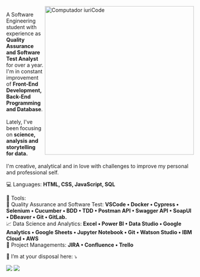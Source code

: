 <img src="https://raw.githubusercontent.com/MicaelliMedeiros/micaellimedeiros/master/image/computer-illustration.png" min-width="400px" max-width="400px" width="400px" align="right" alt="Computador iuriCode">

<p align="left"> 
  A Software Engineering student with experience as <strong>Quality Assurance and Software Test Analyst</strong> for over a year. 
  I'm in constant improvement of <strong>Front-End Development, Back-End Programming and Database</strong>.  
  <br><br>Lately, I've been focusing on <strong>science, analysis and storytelling for data.</strong>
  <br><br> I'm creative, analytical and in love with challenges to improve my 
  personal and professional self.<br>
</p>

<p align="left">
  💻 Languages: <strong>HTML, CSS, JavaScript, SQL</strong>
</p>
<p align="left">
  🔨 Tools:
<br>
🧪 Quality Assurance and Software Test: <strong>VSCode • Docker • Cypress • Selenium • Cucumber • BDD • TDD • 
  Postman API • Swagger API • SoapUI • DBeaver • Git • GitLab.</strong>
  <br>
📈 Data Science and Analytics: <strong>Excel • Power BI • Data Studio • Google Analytics • Google Sheets • Jupyter Notebook • Git • 
  Watson Studio • IBM Cloud • AWS </strong>
  <br>
💼 Project Managements: <strong>JIRA • Confluence • Trello</strong>
</p>

<p align="left">
  💌 I’m at your disposal here: ⤵️
</p>

<p align="left">
  <a href="mailto:fuscocastro@gmail.com" alt="Gmail">
  <img src="https://img.shields.io/badge/-Gmail-FF0000?style=flat-square&labelColor=FF0000&logo=gmail&logoColor=white&link=fuscocastro@gmail.com" /></a>

  <a href="https://www.linkedin.com/in/ferfusco/" alt="Linkedin">
  <img src="https://img.shields.io/badge/-Linkedin-0e76a8?style=flat-square&logo=Linkedin&logoColor=white&link=https://www.linkedin.com/in/ferfusco/" /></a>
</p>  
